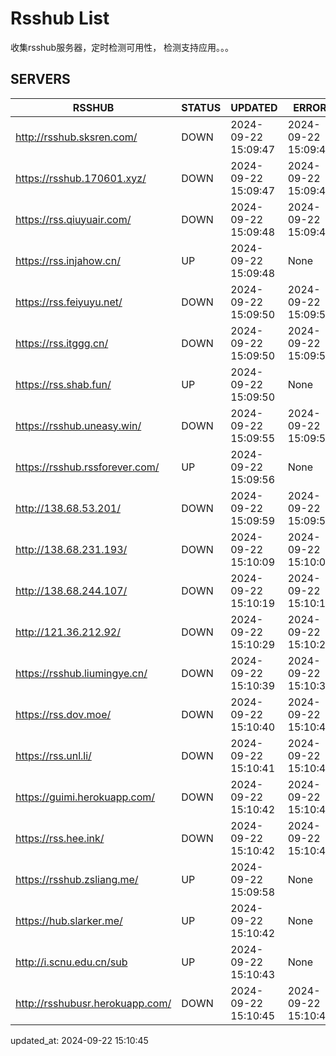 # Rsshub List

收集rsshub服务器，定时检测可用性， 检测支持应用。。。


## SERVERS

|  RSSHUB   | STATUS  | UPDATED  | ERROR  | TWITTER |  
|  ----  | ----  | ----  | ----  | ---- |  
| http://rsshub.sksren.com/ | DOWN | 2024-09-22 15:09:47 | 2024-09-22 15:09:47 |  
| https://rsshub.170601.xyz/ | DOWN | 2024-09-22 15:09:47 | 2024-09-22 15:09:47 |  
| https://rss.qiuyuair.com/ | DOWN | 2024-09-22 15:09:48 | 2024-09-22 15:09:48 |  
| https://rss.injahow.cn/ | UP | 2024-09-22 15:09:48 | None ||  
| https://rss.feiyuyu.net/ | DOWN | 2024-09-22 15:09:50 | 2024-09-22 15:09:50 |  
| https://rss.itggg.cn/ | DOWN | 2024-09-22 15:09:50 | 2024-09-22 15:09:50 |  
| https://rss.shab.fun/ | UP | 2024-09-22 15:09:50 | None ||  
| https://rsshub.uneasy.win/ | DOWN | 2024-09-22 15:09:55 | 2024-09-22 15:09:55 |  
| https://rsshub.rssforever.com/ | UP | 2024-09-22 15:09:56 | None ||  
| http://138.68.53.201/ | DOWN | 2024-09-22 15:09:59 | 2024-09-22 15:09:59 |  
| http://138.68.231.193/ | DOWN | 2024-09-22 15:10:09 | 2024-09-22 15:10:09 |  
| http://138.68.244.107/ | DOWN | 2024-09-22 15:10:19 | 2024-09-22 15:10:19 |  
| http://121.36.212.92/ | DOWN | 2024-09-22 15:10:29 | 2024-09-22 15:10:29 |  
| https://rsshub.liumingye.cn/ | DOWN | 2024-09-22 15:10:39 | 2024-09-22 15:10:39 |  
| https://rss.dov.moe/ | DOWN | 2024-09-22 15:10:40 | 2024-09-22 15:10:40 |  
| https://rss.unl.li/ | DOWN | 2024-09-22 15:10:41 | 2024-09-22 15:10:41 |  
| https://guimi.herokuapp.com/ | DOWN | 2024-09-22 15:10:42 | 2024-09-22 15:10:42 |  
| https://rss.hee.ink/ | DOWN | 2024-09-22 15:10:42 | 2024-09-22 15:10:42 |  
| https://rsshub.zsliang.me/ | UP | 2024-09-22 15:09:58 | None |OK|  
| https://hub.slarker.me/ | UP | 2024-09-22 15:10:42 | None ||  
| http://i.scnu.edu.cn/sub | UP | 2024-09-22 15:10:43 | None ||  
| http://rsshubusr.herokuapp.com/ | DOWN | 2024-09-22 15:10:45 | 2024-09-22 15:10:45 |  
  

updated_at: 2024-09-22 15:10:45  
